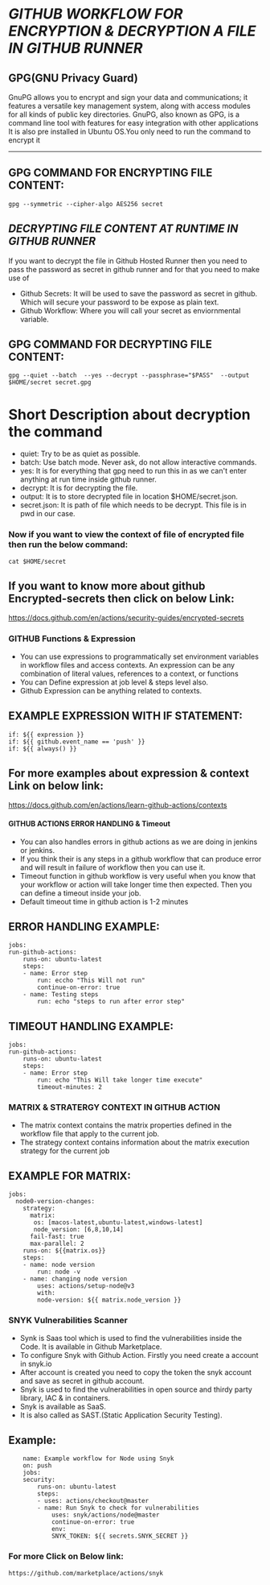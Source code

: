 # ***GITHUB  WORKFLOW FOR ENCRYPTION & DECRYPTION A FILE IN GITHUB RUNNER***

## GPG(GNU Privacy Guard)

 GnuPG allows you to encrypt and sign your data and communications; it features a versatile key management system, along with access modules for all kinds of public key directories. GnuPG, also known as GPG, is a command line tool with features for easy integration with other applications
It is also pre installed in Ubuntu OS.You only need to run the command to encrypt it

***********************
## **GPG COMMAND FOR ENCRYPTING FILE CONTENT:**
    gpg --symmetric --cipher-algo AES256 secret 

## *DECRYPTING FILE CONTENT AT RUNTIME IN GITHUB RUNNER*

If you want to decrypt the file in Github Hosted Runner then you need to pass the password as secret in github runner and for that you  need to make use of
- Github Secrets: It will be used to save the password as secret in github. Which will secure your password to be expose as plain text.
- Github Workflow: Where you will call your secret as enviornmental variable.

##  **GPG COMMAND FOR DECRYPTING FILE CONTENT:**
    gpg --quiet --batch  --yes --decrypt --passphrase="$PASS"  --output $HOME/secret secret.gpg

# Short Description about decryption the command
 - quiet: Try to be as quiet as possible.
 - batch: Use batch mode. Never ask, do not allow interactive commands.
 - yes: It is  for everything that gpg need to run this in as we can't enter anything at run time inside github runner.
 - decrypt: It is for decrypting the file.
 - output: It is to store decrypted file in location $HOME/secret.json.
 - secret.json: It is path of file which needs to be decrypt. This file is in pwd in our case.

### **Now if you want to view the context of file of encrypted file then run the below command:**
    cat $HOME/secret

## If you want to know more about github Encrypted-secrets then click on below Link:
 https://docs.github.com/en/actions/security-guides/encrypted-secrets 

### GITHUB Functions & Expression ###
- You can use expressions to programmatically set environment variables in workflow files and access contexts. An expression can be any combination of literal values, references to a context, or functions
- You can Define expression at job level & steps level also.
- Github Expression can be anything  related to contexts.


## EXAMPLE EXPRESSION WITH IF STATEMENT: ##
    if: ${{ expression }}
    if: ${{ github.event_name == 'push' }}
    if: ${{ always() }}

## For more examples about expression & context Link on below link: ##
https://docs.github.com/en/actions/learn-github-actions/contexts


#### GITHUB ACTIONS ERROR HANDLING & Timeout ###
- You can also handles errors in github actions as we are doing in jenkins or jenkins.
- If you think their is any steps in a github workflow that can produce error and will result in failure of  workflow then you can use it.
- Timeout function in github workflow is very useful when you know that your workflow or action will take longer time then expected. Then you can define a timeout inside your job. 
- Default timeout time in github action is 1-2 minutes

## ERROR HANDLING EXAMPLE: ##
    jobs:
    run-github-actions:
        runs-on: ubuntu-latest
        steps:
        - name: Error step
            run: eccho "This Will not run"
            continue-on-error: true
        - name: Testing steps
            run: echo "steps to run after error step"

## TIMEOUT HANDLING EXAMPLE:  ##

    jobs:
    run-github-actions:
        runs-on: ubuntu-latest
        steps:
        - name: Error step
            run: echo "This Will take longer time execute"
            timeout-minutes: 2

### MATRIX & STRATERGY CONTEXT IN GITHUB ACTION ###
- The matrix context contains the matrix properties defined in the workflow file that apply to the current job.
- The strategy context contains information about the matrix execution strategy for the current job

## EXAMPLE FOR MATRIX: ##

    jobs:
      node0-version-changes:
        strategy:
          matrix:
           os: [macos-latest,ubuntu-latest,windows-latest]
           node_version: [6,8,10,14]
          fail-fast: true
          max-parallel: 2
        runs-on: ${{matrix.os}}
        steps: 
        - name: node version
            run: node -v
        - name: changing node version
            uses: actions/setup-node@v3
            with:
            node-version: ${{ matrix.node_version }}


### SNYK Vulnerabilities Scanner ###
- Synk is Saas tool which is used to find the vulnerabilities inside the Code. It is available in Github Marketplace.
- To configure Snyk with Github Action. Firstly you need create a account in 
    snyk.io
- After account is created you need to copy the token the snyk account and save as secret in github account.
- Snyk is used to find the vulnerabilities in open source and thirdy party library, IAC & in containers.
- Snyk is available as SaaS.
- It is also called as SAST.(Static  Application  Security Testing).

## Example: ##
        name: Example workflow for Node using Snyk
        on: push
        jobs:
        security:
            runs-on: ubuntu-latest
            steps:
            - uses: actions/checkout@master
            - name: Run Snyk to check for vulnerabilities
                uses: snyk/actions/node@master
                continue-on-error: true
                env:
                SNYK_TOKEN: ${{ secrets.SNYK_SECRET }}

### For more Click on Below link: ###
    https://github.com/marketplace/actions/snyk